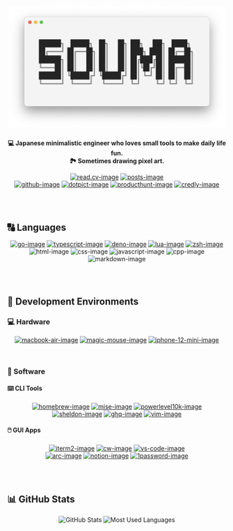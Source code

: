 <h1 align="center">
  <picture>
    <source
      srcset="https://raw.githubusercontent.com/5ouma/5ouma/main/images/header-light.png"
      media="(prefers-color-scheme: light)"
    />
    <source
      srcset="https://raw.githubusercontent.com/5ouma/5ouma/main/images/header-dark.png"
      media="(prefers-color-scheme: dark)"
    />
    <!-- markdownlint-disable MD013 -->
    <img width=500px alt="header" src="https://raw.githubusercontent.com/5ouma/5ouma/main/images/header-light.png" />
  </picture>
</h1>

<div align="center">

**💻 Japanese minimalistic engineer who loves small tools to make daily life fun.**
<br />
**🏞️ Sometimes drawing pixel art.**

</div>

<div align="center">

[![read.cv-image]][read.cv-link]
[![posts-image]][posts-link]
<br />
[![github-image]][github-link]
[![dotpict-image]][dotpict-link]
[![producthunt-image]][producthunt-link]
[![credly-image]][credly-link]

</div>

[read.cv-image]: https://img.shields.io/badge/Read.cv-5ouma-282828?labelColor=111111&logo=readdotcv&logoColor=white&style=for-the-badge
[read.cv-link]: https://5ouma.read.cv
[posts-image]: https://img.shields.io/badge/Posts-5ouma-282828?labelColor=111111&logo=readdotcv&logoColor=white&style=for-the-badge
[posts-link]: https://posts.cv/5ouma
[github-image]: https://img.shields.io/badge/GitHub-5ouma-312f2f?labelColor=181717&logo=github&logoColor=white&style=for-the-badge
[github-link]: https://github.com/5ouma
[dotpict-image]: https://img.shields.io/badge/dotpict-5ouma-f489b2?labelColor=f15d94&logo=aseprite&logoColor=white&style=for-the-badge
[dotpict-link]: https://5ouma.dotpict.net
[producthunt-image]: https://img.shields.io/badge/Product_Hunt-5ouma-e07456?labelColor=da552f&logo=producthunt&logoColor=white&style=for-the-badge
[producthunt-link]: https://www.producthunt.com/@5ouma
[credly-image]: https://img.shields.io/badge/Credly-5ouma-ff8832?labelColor=ff6b00&logo=credly&logoColor=white&style=for-the-badge
[credly-link]: https://www.credly.com/users/5ouma

<br /><br />

## 🔠 Languages

<div align="center">

[![go-image]][go-link]
[![typescript-image]][typescript-link]
[![deno-image]][deno-link]
[![lua-image]][lua-link]
[![zsh-image]][zsh-link]
<br />
![html-image]
![css-image]
![javascript-image]
![cpp-image]
![markdown-image]

</div>

[go-image]: https://img.shields.io/badge/Go-00add8?logo=go&logoColor=white&style=flat-square
[go-link]: https://go.dev
[typescript-image]: https://img.shields.io/badge/TypeScript-3178C6?logo=typescript&logoColor=white&style=flat-square
[typescript-link]: https://www.typescriptlang.org
[deno-image]: https://img.shields.io/badge/Deno-000000?logo=deno&logoColor=white&style=flat-square
[deno-link]: https://deno.com
[lua-image]: https://img.shields.io/badge/Lua-2c2d72?logo=lua&logoColor=white&style=flat-square
[lua-link]: https://www.lua.org
[zsh-image]: https://img.shields.io/badge/Zsh-f15a24?logo=zsh&logoColor=white&style=flat-square
[zsh-link]: https://zsh.org
[html-image]: https://img.shields.io/badge/HTML-e34f26?logo=html5&logoColor=white&style=flat-square
[css-image]: https://img.shields.io/badge/CSS-1572b6?logo=css3&logoColor=white&style=flat-square
[javascript-image]: https://img.shields.io/badge/JavaScript-f7df1e?logo=javascript&logoColor=black&style=flat-square
[cpp-image]: https://img.shields.io/badge/C++-00599c?logo=c%2B%2B&logoColor=white&style=flat-square
[markdown-image]: https://img.shields.io/badge/Markdown-000000?logo=markdown&logoColor=white&style=flat-square

<br /><br />

## 🔨 Development Environments

### 💻 Hardware

<div align="center">

[![macbook-air-image]][macbook-air-link]
[![magic-mouse-image]][magic-mouse-link]
[![iphone-12-mini-image]][iphone-12-mini-link]

</div>

[macbook-air-image]: https://img.shields.io/badge/M3_MacBook_Air_13″-2f3641?logo=apple&logoColor=white&style=flat-square
[macbook-air-link]: https://www.apple.com/macbook-air
[magic-mouse-image]: https://img.shields.io/badge/Magic_Mouse_2-2b2c2f?logo=apple&logoColor=white&style=flat-square
[magic-mouse-link]: https://www.apple.com/shop/product/MMMQ3AM/A
[iphone-12-mini-image]: https://img.shields.io/badge/iPhone_12_mini-1d1d1f?logo=apple&logoColor=white&style=flat-square
[iphone-12-mini-link]: https://www.apple.com/iphone-12

<br />

### 🧰 Software

#### ⌨️ CLI Tools

<div align="center">

[![homebrew-image]][homebrew-link]
[![mise-image]][mise-link]
[![powerlevel10k-image]][powerlevel10k-link]
[![sheldon-image]][sheldon-link]
[![ghq-image]][ghq-link]
[![vim-image]][vim-link]

</div>

[homebrew-image]: https://img.shields.io/badge/Homebrew-fbb040?logo=homebrew&logoColor=333333&style=flat-square
[homebrew-link]: https://brew.sh
[mise-image]: https://img.shields.io/badge/mise-5772cd?style=flat-square
[mise-link]: https://github.com/jdx/mise
[powerlevel10k-image]: https://img.shields.io/badge/❯_Powerlevel10k-e34a10?style=flat-square
[powerlevel10k-link]: https://github.com/romkatv/powerlevel10k
[sheldon-image]: https://img.shields.io/badge/Sheldon-282d3f?style=flat-square
[sheldon-link]: https://github.com/rossmacarthur/sheldon
[ghq-image]: https://img.shields.io/badge/ghq-f05032?logo=git&logoColor=white&style=flat-square
[ghq-link]: https://github.com/x-motemen/ghq
[vim-image]: https://img.shields.io/badge/Vim-019733?logo=vim&logoColor=white&style=flat-square
[vim-link]: https://www.vim.org

#### 🖱️ GUI Apps

<div align="center">

[![iterm2-image]][iterm2-link]
[![cw-image]][cw-link]
[![vs-code-image]][vs-code-link]
<br />
[![arc-image]][arc-link]
[![notion-image]][notion-link]
[![1password-image]][1password-link]

</div>

[iterm2-image]: https://img.shields.io/badge/iTerm2-000000?logo=iterm2&logoColor=white&style=flat-square
[iterm2-link]: https://iterm2.com
[cw-image]: https://img.shields.io/badge/CodeWhisperer-000000?logo=fig&logoColor=white&style=flat-square
[cw-link]: https://aws.amazon.com/codewhisperer
[vs-code-image]: https://img.shields.io/badge/Visual_Studio_Code-007ACC?logo=visual-studio-code&logoColor=white&style=flat-square
[vs-code-link]: https://code.visualstudio.com
[arc-image]: https://img.shields.io/badge/Arc-fcbfbd?logo=arc&logoColor=black&style=flat-square
[arc-link]: https://arc.net/gift/friend-of-souma
[notion-image]: https://img.shields.io/badge/Notion-000000?logo=notion&logoColor=white&style=flat-square
[notion-link]: https://www.notion.so
[1password-image]: https://img.shields.io/badge/1Password-3B66BC?logo=1password&logoColor=white&style=flat-square
[1password-link]: https://1password.com

<br /><br />

## 📊 GitHub Stats

<div align="center">
  <picture>
    <source
      srcset="https://github-read-me-stats.vercel.app/api/?username=5ouma&title_color=242424&text_color=242424&icon_color=242424&bg_color=00000000&hide_border=true&show_icons=true"
      media="(prefers-color-scheme: light)"
    />
    <source
      srcset="https://github-read-me-stats.vercel.app/api/?username=5ouma&title_color=f4f4f4&text_color=f4f4f4&icon_color=f4f4f4&bg_color=00000000&hide_border=true&show_icons=true"
      media="(prefers-color-scheme: dark)"
    />
    <img height=180px alt="GitHub Stats" src="https://github-read-me-stats.vercel.app/api/?username=5ouma&title_color=242424&text_color=242424&icon_color=242424&bg_color=00000000&hide_border=true&show_icons=true" />
  </picture>
  <picture>
    <source
      srcset="https://github-read-me-stats.vercel.app/api/top-langs/?username=5ouma&title_color=242424&text_color=242424&icon_color=242424&bg_color=00000000&hide_border=true&layout=compact&langs_count=10&size_weight=0.5&count_weight=0.5"
      media="(prefers-color-scheme: light)"
    />
    <source
      srcset="https://github-read-me-stats.vercel.app/api/top-langs/?username=5ouma&title_color=f4f4f4&text_color=f4f4f4&icon_color=f4f4f4&bg_color=00000000&hide_border=true&layout=compact&langs_count=10&size_weight=0.5&count_weight=0.5"
      media="(prefers-color-scheme: dark)"
    />
    <img height=180px alt="Most Used Languages" src="https://github-read-me-stats.vercel.app/api/top-langs/?username=5ouma&title_color=242424&text_color=242424&icon_color=242424&bg_color=00000000&hide_border=true&layout=compact&langs_count=10&size_weight=0.5&count_weight=0.5" />
  </picture>
</div>
